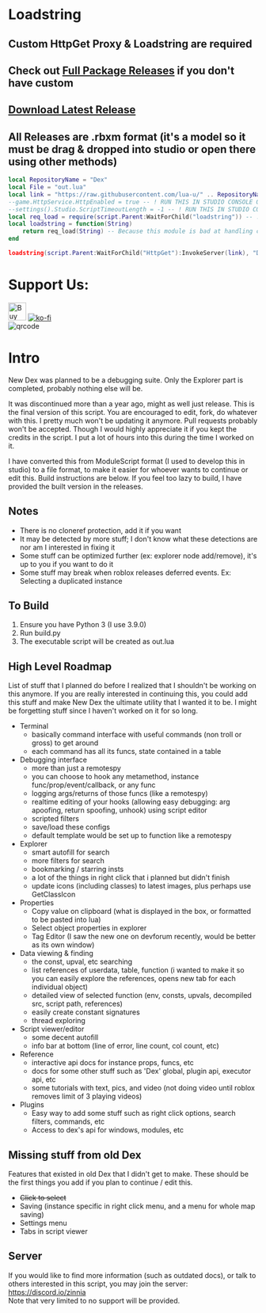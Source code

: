 # Loadstring
## Custom HttpGet Proxy & Loadstring are required
## Check out [Full Package Releases](https://github.com/luau/Dex/releases/latest) if you don't have custom
## [Download Latest Release](https://github.com/luau/Dex/releases/latest/download/Package.rbxm)
## All Releases are .rbxm format (it's a model so it must be drag & dropped into studio or open there using other methods)
```lua
local RepositoryName = "Dex"
local File = "out.lua"
local link = "https://raw.githubusercontent.com/lua-u/" .. RepositoryName .. "/Executor-Free/" .. File
--game.HttpService.HttpEnabled = true -- ! RUN THIS IN STUDIO CONSOLE OR USE SETTINGS
--settings().Studio.ScriptTimeoutLength = -1 -- ! RUN THIS IN STUDIO CONSOLE IF YOU USE THIS VARIANT OF DEX (DUE TO POSSIBLE TIMEOUT BECAUSE OF LOADSTRING)
local req_load = require(script.Parent:WaitForChild("loadstring")) -- ! YOU'LL NEED A CUSTOM LOADSTRING MODULE -- we use a modified version of https://www.roblox.com/library/4689019964/
local loadstring = function(String)
	return req_load(String) -- Because this module is bad at handling chunkname param
end

loadstring(script.Parent:WaitForChild("HttpGet"):InvokeServer(link), "Dex") -- ! YOU'LL NEED A HTTPGET PROXY (CLIENT CANT DO HTTP REQUESTS NORMALLY), DONT FORGET TO ENABLE HTTPREQUESTS ON THE SERVER (game.HttpService.HttpEnabled = true) - we use our own because its easy to make
```

# Support Us:

<a href='https://ko-fi.com/M4M1JNH5G' target='_blank'><img height='36' style='border:0px;height:36px;' src='https://storage.ko-fi.com/cdn/kofi2.png?v=3' border='0' alt='Buy Me a Coffee at ko-fi.com' /></a>
[![ko-fi](https://ko-fi.com/img/githubbutton_sm.svg)](https://ko-fi.com/M4M1JNH5G)
<br />
![qrcode](https://user-images.githubusercontent.com/95628489/231759262-25661006-b7ca-4967-a79d-2b465cd9575a.png)

# Intro

New Dex was planned to be a debugging suite. Only the Explorer part is completed, probably nothing else will be.

It was discontinued more than a year ago, might as well just release.
This is the final version of this script.
You are encouraged to edit, fork, do whatever with this. I pretty much won't be updating it anymore. Pull requests probably won't be accepted.
Though I would highly appreciate it if you kept the credits in the script. I put a lot of hours into this during the time I worked on it.

I have converted this from ModuleScript format (I used to develop this in studio) to a file format, to make it easier for whoever wants to continue or edit this. Build instructions are below.
If you feel too lazy to build, I have provided the built version in the releases.

## Notes

- There is no cloneref protection, add it if you want
- It may be detected by more stuff; I don't know what these detections are nor am I interested in fixing it
- Some stuff can be optimized further (ex: explorer node add/remove), it's up to you if you want to do it
- Some stuff may break when roblox releases deferred events. Ex: Selecting a duplicated instance

## To Build

1. Ensure you have Python 3 (I use 3.9.0)
2. Run build.py
3. The executable script will be created as out.lua

## High Level Roadmap

List of stuff that I planned do before I realized that I shouldn't be working on this anymore. If you are really interested in continuing this, you could add this stuff and make New Dex the ultimate utility that I wanted it to be. I might be forgetting stuff since I haven't worked on it for so long.

- Terminal
  - basically command interface with useful commands (non troll or gross) to get around
  - each command has all its funcs, state contained in a table
- Debugging interface
  - more than just a remotespy
  - you can choose to hook any metamethod, instance func/prop/event/callback, or any func
  - logging args/returns of those funcs (like a remotespy)
  - realtime editing of your hooks (allowing easy debugging: arg apoofing, return spoofing, unhook) using script editor
  - scripted filters
  - save/load these configs
  - default template would be set up to function like a remotespy
- Explorer
  - smart autofill for search
  - more filters for search
  - bookmarking / starring insts
  - a lot of the things in right click that i planned but didn't finish
  - update icons (including classes) to latest images, plus perhaps use GetClassIcon
- Properties
  - Copy value on clipboard (what is displayed in the box, or formatted to be pasted into lua)
  - Select object properties in explorer
  - Tag Editor (I saw the new one on devforum recently, would be better as its own window)
- Data viewing & finding
  - the const, upval, etc searching
  - list references of userdata, table, function (i wanted to make it so you can easily explore the references, opens new tab for each individual object)
  - detailed view of selected function (env, consts, upvals, decompiled src, script path, references)
  - easily create constant signatures
  - thread exploring
- Script viewer/editor
  - some decent autofill
  - info bar at bottom (line of error, line count, col count, etc)
- Reference
  - interactive api docs for instance props, funcs, etc
  - docs for some other stuff such as 'Dex' global, plugin api, executor api, etc
  - some tutorials with text, pics, and video (not doing video until roblox removes limit of 3 playing videos)
- Plugins
  - Easy way to add some stuff such as right click options, search filters, commands, etc
  - Access to dex's api for windows, modules, etc

## Missing stuff from old Dex

Features that existed in old Dex that I didn't get to make. These should be the first things you add if you plan to continue / edit this.

- ~~Click to select~~
- Saving (instance specific in right click menu, and a menu for whole map saving)
- Settings menu
- Tabs in script viewer

## Server

If you would like to find more information (such as outdated docs), or talk to others interested in this script, you may join the server:<br>https://discord.io/zinnia<br>
Note that very limited to no support will be provided.
